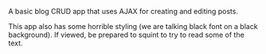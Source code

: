 A basic blog CRUD app that uses AJAX for creating and editing posts.

This app also has some horrible styling (we are talking black font on a black background). If viewed, be prepared to squint to try to read some of the text.
